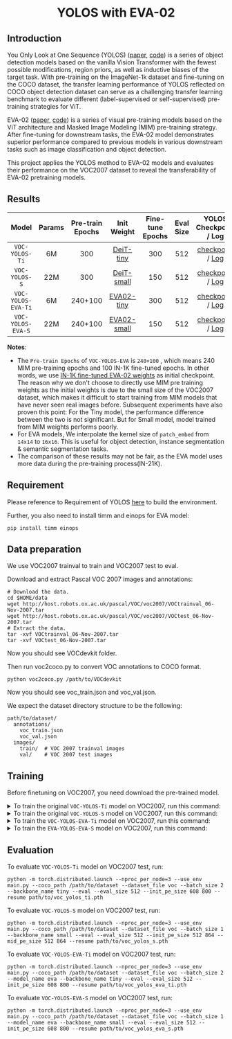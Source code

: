 <div align="center">   


# YOLOS with EVA-02

</div>

## Introduction

You Only Look at One Sequence (YOLOS) ([paper](https://arxiv.org/abs/2106.00666), [code](https://github.com/hustvl/YOLOS)) is a series of object detection models based on the vanilla Vision Transformer with the fewest possible modifications, region priors, as well as inductive biases of the target task. With pre-training on the ImageNet-1k dataset and fine-tuning on the COCO dataset, the transfer learning performance of YOLOS reflected on COCO object detection dataset can serve as a challenging transfer learning benchmark to evaluate different (label-supervised or self-supervised) pre-training strategies for ViT.

EVA-02 ([paper](https://arxiv.org/abs/2303.11331), [code](https://github.com/baaivision/EVA/tree/master/EVA-02)) is a series of visual pre-training models based on the ViT architecture and Masked Image Modeling (MIM) pre-training strategy. After fine-tuning for downstream tasks, the EVA-02 model demonstrates superior performance compared to previous models in various downstream tasks such as image classification and object detection.

This project applies the YOLOS method to EVA-02 models and evaluates their performance on the VOC2007 dataset to reveal the transferability of EVA-02 pretraining models.

## Results

|Model |Params |Pre-train Epochs |  Init Weight | Fine-tune Epochs | Eval Size | YOLOS Checkpoint / Log | AP @ VOC2007 test |
| :------------: | :------------: | :------------: | :------------: | :------------: | :------------: | :------------: |:------------: |
|`VOC-YOLOS-Ti`|6M|300|[DeiT-tiny](https://dl.fbaipublicfiles.com/deit/deit_tiny_patch16_224-a1311bcf.pth)|300|512|[checkpoint](https://huggingface.co/Robert-zwr/EVA-YOLOS/resolve/main/checkpoints/voc_yolos_ti.pth) / [Log](https://gist.github.com/Robert-zwr/c011a5b0ba5fc71e6f09abdf8cc84efc)|23.9
|`VOC-YOLOS-S`|22M|300|[DeiT-small](https://dl.fbaipublicfiles.com/deit/deit_small_patch16_224-cd65a155.pth)|150|512|[checkpoint](https://huggingface.co/Robert-zwr/EVA-YOLOS/resolve/main/checkpoints/voc_yolos_s.pth) / [Log](https://gist.github.com/Robert-zwr/3a12a61886b53c3e51e47bb1d00b0d53)|31.1
|`VOC-YOLOS-EVA-Ti`|6M|240+100|[EVA02-tiny](https://huggingface.co/Yuxin-CV/EVA-02/blob/main/eva02/cls/in1k/eva02_Ti_pt_in21k_ft_in1k_p14.pt)|300|512|[checkpoint](https://huggingface.co/Robert-zwr/EVA-YOLOS/resolve/main/checkpoints/voc_yolos_eva_ti.pth) / [Log](https://gist.github.com/Robert-zwr/32ae183c4fd07244f3f7b58ee8c39903) |31.9
|`VOC-YOLOS-EVA-S`|22M|240+100|[EVA02-small](https://huggingface.co/Yuxin-CV/EVA-02/blob/main/eva02/cls/in1k/eva02_S_pt_in21k_ft_in1k_p14.pt)|150|512|[checkpoint](https://drive.google.com/file/d/11iYWMDMwabMawqE2bxpMprUBWB6GIgiv/view?usp=drive_link) / [Log](https://gist.github.com/Robert-zwr/87b0f14c966a57a64962bf81631e7b66)|42.0

**Notes**: 

- The `Pre-train Epochs` of `VOC-YOLOS-EVA` is `240+100` , which means 240 MIM pre-training epochs and 100 IN-1K fine-tuned epochs. In other words, we use [IN-1K fine-tuned EVA-02 weights](https://github.com/baaivision/EVA/tree/master/EVA-02/asuka#in-1k-fine-tuned-eva-02-wo-in-21k-intermediate-fine-tuning) as initial checkpoint. The reason why we don't choose to directly use MIM pre training weights as the initial weights is due to the small size of the VOC2007 dataset, which makes it difficult to start training from MIM models that have never seen real images before. Subsequent experiments have also proven this point: For the Tiny model, the performance difference between the two is not significant. But for Small model, model trained from MIM weights performs poorly.
- For EVA models, We interpolate the kernel size of `patch_embed` from `14x14` to `16x16`. This is useful for object detection, instance segmentation & semantic segmentation tasks.
- The comparison of these results may not be fair, as the EVA model uses more data during the pre-training process(IN-21K).

## Requirement

Please reference to Requirement of YOLOS [here](https://github.com/hustvl/YOLOS#requirement) to build the environment.

Further, you also need to install timm and einops for EVA model:

```
pip install timm einops
```



## Data preparation

We use VOC2007 trainval to train and VOC2007 test to eval.

Download and extract Pascal VOC 2007 images and annotations:

```
# Download the data.
cd $HOME/data
wget http://host.robots.ox.ac.uk/pascal/VOC/voc2007/VOCtrainval_06-Nov-2007.tar
wget http://host.robots.ox.ac.uk/pascal/VOC/voc2007/VOCtest_06-Nov-2007.tar
# Extract the data.
tar -xvf VOCtrainval_06-Nov-2007.tar
tar -xvf VOCtest_06-Nov-2007.tar
```

Now you should see VOCdevkit folder.

Then run voc2coco.py to convert VOC annotations to COCO format.

```
python voc2coco.py /path/to/VOCdevkit
```
Now you should see voc_train.json and voc_val.json.

We expect the dataset directory structure to be the following:

```
path/to/dataset/
  annotations/
  	voc_train.json
  	voc_val.json
  images/
  	train/	# VOC 2007 trainval images
  	val/	# VOC 2007 test images
```

## Training

Before finetuning on VOC2007, you need download the pre-trained model.

<details>
<summary>To train the original <code>VOC-YOLOS-Ti</code> model on VOC2007, run this command:</summary>
<pre><code>
python -m torch.distributed.launch --nproc_per_node=3 --use_env main.py --coco_path /path/to/dataset --dataset_file voc --batch_size 2 --lr 2.5e-5 --epochs 300 --backbone_name tiny --pre_trained path/to/deit-tiny.pth --eval_size 512 --init_pe_size 608 800 --output_dir /output/path/box_model
</code></pre>
</details>


<details>
<summary>To train the original <code>VOC-YOLOS-S</code> model on VOC2007, run this command:</summary>
<pre><code>
python -m torch.distributed.launch --nproc_per_node=3 --use_env main.py --coco_path /path/to/dataset --dataset_file voc --batch_size 1 --lr 2.5e-5 --epochs 150 --backbone_name small --pre_trained path/to/deit-small-300epoch.pth --eval_size 512 --init_pe_size 512 864 --mid_pe_size 512 864 --output_dir /output/path/box_model
</code></pre>
</details>


<details>
<summary>To train the <code>VOC-YOLOS-EVA-Ti</code> model on VOC2007, run this command:</summary>
<pre><code>
python -m torch.distributed.launch --nproc_per_node=3 --use_env main.py --coco_path /path/to/dataset --dataset_file voc --batch_size 2 --lr 2.5e-5 --epochs 300 --model_name eva --backbone_name tiny --pre_trained path/to/eva02_Ti_pt_in21k_ft_in1k_p14.pt --eval_size 512 --init_pe_size 608 800 --output_dir /output/path/box_model
</code></pre>
</details>


<details>
<summary>To train the <code>EVA-YOLOS-EVA-S</code> model on VOC2007, run this command:</summary>
<pre><code>
python -m torch.distributed.launch --nproc_per_node=3 --use_env main.py --coco_path /path/to/dataset --dataset_file voc --batch_size 1 --lr 2.5e-5 --epochs 150 --model_name eva --backbone_name small --pre_trained path/to/eva02_S_pt_in21k_ft_in1k_p14.pt --eval_size 512 --init_pe_size 608 800 --output_dir /output/path/box_model
</code></pre>
</details>


## Evaluation

To evaluate `VOC-YOLOS-Ti` model on VOC2007 test, run:

```eval
python -m torch.distributed.launch --nproc_per_node=3 --use_env main.py --coco_path /path/to/dataset --dataset_file voc --batch_size 2 --backbone_name tiny --eval --eval_size 512 --init_pe_size 608 800 --resume path/to/voc_yolos_ti.pth
```

To evaluate `VOC-YOLOS-S` model on VOC2007 test, run:

```eval
python -m torch.distributed.launch --nproc_per_node=3 --use_env main.py --coco_path /path/to/dataset --dataset_file voc --batch_size 1 --backbone_name small --eval --eval_size 512 --init_pe_size 512 864 --mid_pe_size 512 864 --resume path/to/voc_yolos_s.pth
```

To evaluate `VOC-YOLOS-EVA-Ti` model on VOC2007 test, run:

```eval
python -m torch.distributed.launch --nproc_per_node=3 --use_env main.py --coco_path /path/to/dataset --dataset_file voc --batch_size 2 --model_name eva --backbone_name tiny --eval --eval_size 512 --init_pe_size 608 800 --resume path/to/voc_yolos_eva_ti.pth
```

To evaluate `VOC-YOLOS-EVA-S` model on VOC2007 test, run:

```eval
python -m torch.distributed.launch --nproc_per_node=3 --use_env main.py --coco_path /path/to/dataset --dataset_file voc --batch_size 1 --model_name eva --backbone_name small --eval --eval_size 512 --init_pe_size 608 800 --resume path/to/voc_yolos_eva_s.pth
```
